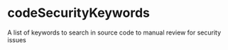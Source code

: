 # codeSecurityKeywords
A list of keywords to search in source code to manual review for security issues
